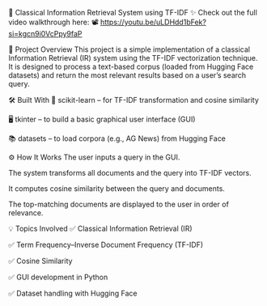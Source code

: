 📌 Classical Information Retrieval System using TF-IDF
✨ Check out the full video walkthrough here:
📽️ https://youtu.be/uLDHdd1bFek?si=kgcn9i0VcPpy9faP

📄 Project Overview
This project is a simple implementation of a classical Information Retrieval (IR) system using the TF-IDF vectorization technique.
It is designed to process a text-based corpus (loaded from Hugging Face datasets) and return the most relevant results based on a user’s search query.

🛠️ Built With
🧠 scikit-learn – for TF-IDF transformation and cosine similarity

🖥️ tkinter – to build a basic graphical user interface (GUI)

📚 datasets – to load corpora (e.g., AG News) from Hugging Face

⚙️ How It Works
The user inputs a query in the GUI.

The system transforms all documents and the query into TF-IDF vectors.

It computes cosine similarity between the query and documents.

The top-matching documents are displayed to the user in order of relevance.

💡 Topics Involved
✅ Classical Information Retrieval (IR)

✅ Term Frequency–Inverse Document Frequency (TF-IDF)

✅ Cosine Similarity

✅ GUI development in Python

✅ Dataset handling with Hugging Face
